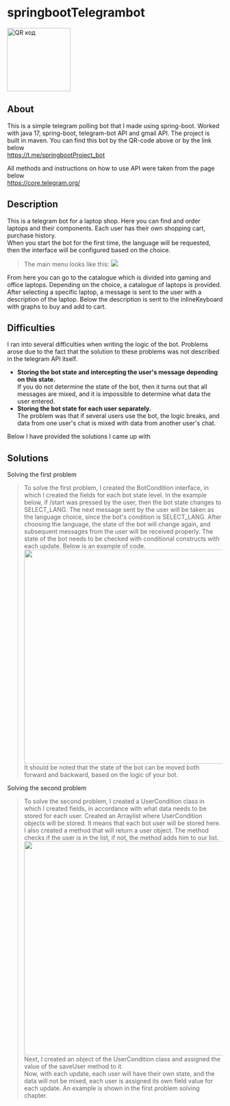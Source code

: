 # springbootTelegrambot
<a href="http://qrcoder.ru" target="_blank"><img src="http://qrcoder.ru/code/?https%3A%2F%2Ft.me%2FspringbootProject_bot&4&0" width="148" height="148" border="0" title="QR код"></a>

## About

This is a simple telegram polling bot that I made using spring-boot. Worked with java 17, spring-boot, telegram-bot API and gmail API. The project is built in maven. You can find this bot by the QR-code above or by the link below\
https://t.me/springbootProject_bot

All methods and instructions on how to use API were taken from the page below\
https://core.telegram.org/

## Description
This is a telegram bot for a laptop shop. Here you can find and order laptops and their components. Each user has their own shopping cart, purchase history.\
When you start the bot for the first time, the language will be requested, then the interface will be configured based on the choice.
>The main menu looks like this:
><img src="https://user-images.githubusercontent.com/90541044/201676295-b5f35276-d332-4603-ba53-4272fe942fbd.png">

From here you can go to the catalogue which is divided into gaming and office laptops.  Depending on the choice, a catalogue of laptops is provided. After selecting a specific laptop, a message is sent to the user with a description of the laptop. Below the description is sent to the inlineKeyboard with graphs to buy and add to cart. 

## Difficulties
I ran into several difficulties when writing the logic of the bot. Problems arose due to the fact that the solution to these problems was not described in the telegram API itself.
* <b>Storing the bot state and intercepting the user's message depending on this state.</b>\
If you do not determine the state of the bot, then it turns out that all messages are mixed, and it is impossible to determine what data the user entered.
* <b>Storing the bot state for each user separately.</b>\
The problem was that if several users use the bot, the logic breaks, and data from one user's chat is mixed with data from another user's chat.

Below I have provided the solutions I came up with

## Solutions
Solving the first problem
>To solve the first problem, I created the BotCondition interface, in which I created the fields for each bot state level.
In the example below, if /start was pressed by the user, then the bot state changes to SELECT_LANG. The next message sent by the user will be taken as the language choice, since the bot's condition is SELECT_LANG. After choosing the language, the state of the bot will change again, and subsequent messages from the user will be received properly. The state of the bot needs to be checked with conditional constructs with each update. 
Below is an example of code.\
><img src="https://user-images.githubusercontent.com/90541044/201696711-7bb4e5e8-746c-4b4e-9e33-32c1562d4b3d.png" width="500px">\
It should be noted that the state of the bot can be moved both forward and backward, based on the logic of your bot.

Solving the second problem
>To solve the second problem, I created a UserCondition class in which I created fields, in accordance with what data needs to be stored for each user.
Created an Arraylist where UserCondition objects will be stored. It means that each bot user will be stored here.\
I also created a method that will return a user object. The method checks if the user is in the list, if not, the method adds him to our list.
><img src="https://user-images.githubusercontent.com/90541044/201701826-7560510a-2893-4a27-9587-27febd7f696c.png" width="500px">\
Next, I created an object of the UserCondition class and assigned the value of the saveUser method to it.\
Now, with each update, each user will have their own state, and the data will not be mixed, each user is assigned its own field value for each update. An example is shown in the first problem solving chapter.



 
